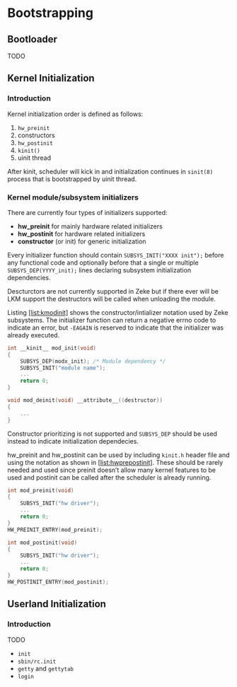Bootstrapping
=============

Bootloader
----------

TODO

Kernel Initialization
---------------------

### Introduction

Kernel initialization order is defined as follows:

1. `hw_preinit`
2. constructors
3. `hw_postinit`
4. `kinit()`
5. uinit thread

After kinit, scheduler will kick in and initialization continues in
`sinit(8)` process that is bootstrapped by uinit thread.

### Kernel module/subsystem initializers

There are currently four types of initializers supported:

- **hw\_preinit** for mainly hardware related initializers
- **hw\_postinit** for hardware related initializers
- **constructor** (or init) for generic initialization

Every initializer function should contain `SUBSYS_INIT("XXXX init");`
before any functional code and optionally before that a single or
multiple `SUBSYS_DEP(YYYY_init);` lines declaring subsystem
initialization dependencies.

Descturctors are not currently supported in Zeke but if there ever will
be LKM support the destructors will be called when unloading the module.

Listing [\[list:kmodinit\]](#list:kmodinit) shows the
constructor/intializer notation used by Zeke subsystems. The initializer
function can return a negative errno code to indicate an error, but
`-EAGAIN` is reserved to indicate that the initializer was already
executed.

```c
int __kinit__ mod_init(void)
{
    SUBSYS_DEP(modx_init); /* Module dependency */
    SUBSYS_INIT("module name");
    ...
    return 0;
}

void mod_deinit(void) __attribute__((destructor))
{
    ...
}
```

Constructor prioritizing is not supported and `SUBSYS_DEP` should be
used instead to indicate initialization dependecies.

hw\_preinit and hw\_postinit can be used by including `kinit.h` header
file and using the notation as shown in
[\[list:hwprepostinit\]](#list:hwprepostinit). These should be rarely
needed and used since preinit doesn’t allow many kernel features to be
used and postinit can be called after the scheduler is already running.

```c
int mod_preinit(void)
{
    SUBSYS_INIT("hw driver");
    ...
    return 0;
}
HW_PREINIT_ENTRY(mod_preinit);

int mod_postinit(void)
{
    SUBSYS_INIT("hw driver");
    ...
    return 0;
}
HW_POSTINIT_ENTRY(mod_postinit);
```

Userland Initialization
-----------------------

### Introduction

TODO

- `init`
- `sbin/rc.init`
- `getty` and `gettytab`
- `login`
